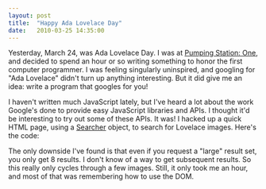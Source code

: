```yaml
---
layout: post
title:  "Happy Ada Lovelace Day"
date:   2010-03-25 14:35:00
---
```



Yesterday, March 24, was Ada Lovelace Day.  I was at [Pumping Station: One](http://pumpingstationone.org/2010/03/lady-ada-lovelace-day-at-psone-tomorrow/),
 and decided to spend an hour or so writing something to honor the first
 computer programmer.  I was feeling singularly uninspired, and googling
 for "Ada Lovelace" didn't turn up anything interesting.  But it did
give me an idea: write a program that googles for you!

I
haven't written much JavaScript lately, but I've heard a lot about the
work Google's done to provide easy JavaScript libraries and APIs.  I
thought it'd be interesting to try out some of these APIs.  It was!  I
hacked up a quick HTML page, using a [Searcher](http://code.google.com/apis/ajaxsearch/documentation/reference.html#_intro_GSearch) object, to search for Lovelace images.  Here's the code:

The
only downside I've found is that even if you request a "large" result
set, you only get 8 results.  I don't know of a way to get subsequent
results.  So this really only cycles through a few images.  Still, it
only took me an hour, and most of that was remembering how to use the
DOM.

